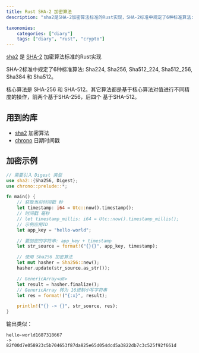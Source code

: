 ```yaml
---
title: Rust SHA-2 加密算法
description: "sha2是SHA-2加密算法标准的Rust实现，SHA-2标准中规定了6种标准算法: Sha224, Sha256, Sha512_224, Sha512_256, Sha384 和 Sha512"

taxonomies:
    categories: ["diary"]
    tags: ["diary", "rust", "crypto"]
---
```


[sha2](//docs.rs/sha2/) 是 [SHA-2](https://en.wikipedia.org/wiki/SHA-2) 加密算法标准的Rust实现

SHA-2标准中规定了6种标准算法: Sha224, Sha256, Sha512_224, Sha512_256, Sha384 和 Sha512。

核心算法是 SHA-256 和 SHA-512。其它算法都是基于核心算法对值进行不同精度的操作，前两个基于SHA-256，后四个
基于SHA-512。

## 用到的库

* [sha2](//docs.rs/sha2) 加密算法
* [chrono](//docs.rs/chrono) 日期时间戳

## 加密示例

```rust
// 需要引入 Digest 类型
use sha2::{Sha256, Digest};
use chrono::prelude::*;

fn main() {
    // 获取当前时间戳 秒
    let timestamp: i64 = Utc::now().timestamp();
    // 时间戳 毫秒
    // let timestamp_millis: i64 = Utc::now().timestamp_millis();
    // 示例应用ID
    let app_key = "hello-world";

    // 要加密的字符串: app_key + timestamp
    let str_source = format!("{}{}", app_key, timestamp);

    // 使用 Sha256 加密算法
    let mut hasher = Sha256::new();
    hasher.update(str_source.as_str());

    // GenericArray<u8>
    let result = hasher.finalize();
    // GenericArray 转为 16进制小写字符串
    let res = format!("{:x}", result);

    println!("{} -> {}", str_source, res);
}
```

输出类似：

```text
hello-world1687318667
->
82f00d7e058923c5b704653f87da825e65d054dcd5a3822db7c3c525f92f661d
```

